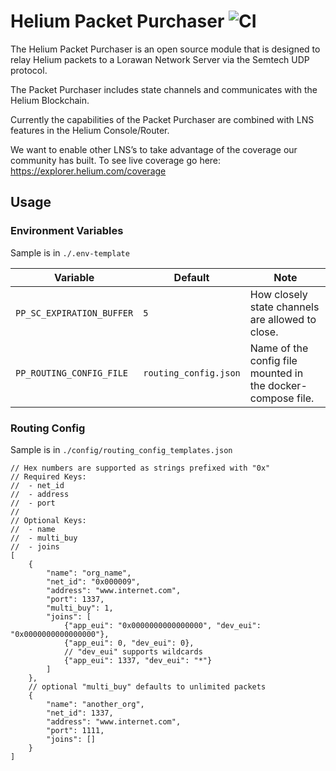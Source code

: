 # Helium Packet Purchaser ![CI](https://github.com/helium/packet-purchaser/workflows/CI/badge.svg?branch=master)

The Helium Packet Purchaser is an open source module that is designed to relay Helium packets to a Lorawan Network Server via the Semtech UDP protocol. 

The Packet Purchaser includes state channels and communicates with the Helium Blockchain.

Currently the capabilities of the Packet Purchaser are combined with LNS features in the Helium Console/Router. 

We want to enable other LNS’s to take advantage of the coverage our community has built. To see live coverage go here: https://explorer.helium.com/coverage

## Usage

### Environment Variables

Sample is in `./.env-template`

| Variable                  | Default               | Note                                                                                       |
|---------------------------|-----------------------|--------------------------------------------------------------------------------------------|
| `PP_SC_EXPIRATION_BUFFER` | `5`                   | How closely state channels are allowed to close.                                           |
| `PP_ROUTING_CONFIG_FILE`  | `routing_config.json` | Name of the config file mounted in the docker-compose file.                                |

### Routing Config

Sample is in `./config/routing_config_templates.json`

``` json-with-comments
// Hex numbers are supported as strings prefixed with "0x"
// Required Keys:
//  - net_id
//  - address
//  - port
//
// Optional Keys:
//  - name
//  - multi_buy
//  - joins
[
    {
        "name": "org_name",
        "net_id": "0x000009",
        "address": "www.internet.com",
        "port": 1337,
        "multi_buy": 1,
        "joins": [
            {"app_eui": "0x0000000000000000", "dev_eui": "0x0000000000000000"},
            {"app_eui": 0, "dev_eui": 0},
            // "dev_eui" supports wildcards
            {"app_eui": 1337, "dev_eui": "*"}
        ]
    },
    // optional "multi_buy" defaults to unlimited packets
    {
        "name": "another_org",
        "net_id": 1337,
        "address": "www.internet.com",
        "port": 1111,
        "joins": []
    }
]
```
